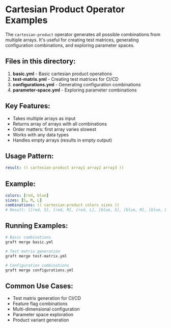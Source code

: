 # Cartesian Product Operator Examples

The `cartesian-product` operator generates all possible combinations from multiple arrays. It's useful for creating test matrices, generating configuration combinations, and exploring parameter spaces.

## Files in this directory:

1. **basic.yml** - Basic cartesian product operations
2. **test-matrix.yml** - Creating test matrices for CI/CD
3. **configurations.yml** - Generating configuration combinations
4. **parameter-space.yml** - Exploring parameter combinations

## Key Features:

- Takes multiple arrays as input
- Returns array of arrays with all combinations
- Order matters: first array varies slowest
- Works with any data types
- Handles empty arrays (results in empty output)

## Usage Pattern:

```yaml
result: (( cartesian-product array1 array2 array3 ))
```

## Example:
```yaml
colors: [red, blue]
sizes: [S, M, L]
combinations: (( cartesian-product colors sizes ))
# Result: [[red, S], [red, M], [red, L], [blue, S], [blue, M], [blue, L]]
```

## Running Examples:

```bash
# Basic combinations
graft merge basic.yml

# Test matrix generation
graft merge test-matrix.yml

# Configuration combinations
graft merge configurations.yml
```

## Common Use Cases:

- Test matrix generation for CI/CD
- Feature flag combinations
- Multi-dimensional configuration
- Parameter space exploration
- Product variant generation